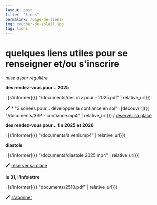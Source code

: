 ```yaml
---
layout: post
title:  "liens"
permalink: /page-de-liens/
img: coucher-de-soleil.jpg
tag: liens
---
```

# **quelques liens utiles pour se renseigner et/ou s'inscrire**
*mise à jour régulière*

**des rendez-vous pour... 2025**

ℹ️  [s'informer]({{ "/documents/des rdv pour - 2025.pdf"  | relative_url}})


🖍 * "3 soirées pour... développer la confiance en soi" : [découvrir]({{ "/documents/3SP - confiance.mp4"  | relative_url}}) / [réserver sa place](https://framaforms.org/3-soirees-pour-developper-la-confiance-en-soi-frinscription-2025-1641895931)


**des rendez-vous pour... fin 2025 et 2026**

ℹ️  [s'informer]({{ "/documents/à venir.mp4"  | relative_url}})


**diastole**

ℹ️  [s'informer]({{ "/documents/diastole 2025.mp4"  | relative_url}})

🖍 [réserver sa place](https://framaforms.org/diastole-inscription-2025-1727684880)


**le 31, l'infolettre**

ℹ️  [s'informer]({{ "documents/2510.pdf"  | relative_url}})

🖍 [s'abonner](https://framaforms.org/sabonner-au-31-1755770662)
